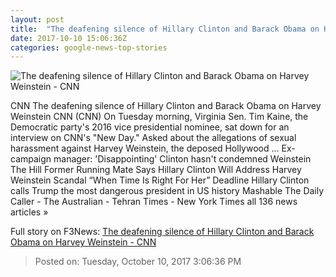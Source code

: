 ```yaml
---
layout: post
title:  "The deafening silence of Hillary Clinton and Barack Obama on Harvey Weinstein - CNN"
date: 2017-10-10 15:06:36Z
categories: google-news-top-stories
---
```


![The deafening silence of Hillary Clinton and Barack Obama on Harvey Weinstein - CNN](http://i2.cdn.cnn.com/cnnnext/dam/assets/171009105637-harvey-weinstein-hillary-clinton-2012-super-tease.jpg)

CNN The deafening silence of Hillary Clinton and Barack Obama on Harvey Weinstein CNN (CNN) On Tuesday morning, Virginia Sen. Tim Kaine, the Democratic party's 2016 vice presidential nominee, sat down for an interview on CNN's "New Day." Asked about the allegations of sexual harassment against Harvey Weinstein, the deposed Hollywood ... Ex-campaign manager: 'Disappointing' Clinton hasn't condemned Weinstein The Hill Former Running Mate Says Hillary Clinton Will Address Harvey Weinstein Scandal “When Time Is Right For Her” Deadline Hillary Clinton calls Trump the most dangerous president in US history Mashable The Daily Caller - The Australian - Tehran Times - New York Times all 136 news articles »


Full story on F3News: [The deafening silence of Hillary Clinton and Barack Obama on Harvey Weinstein - CNN](http://www.f3nws.com/n/HFgqhH)

> Posted on: Tuesday, October 10, 2017 3:06:36 PM
